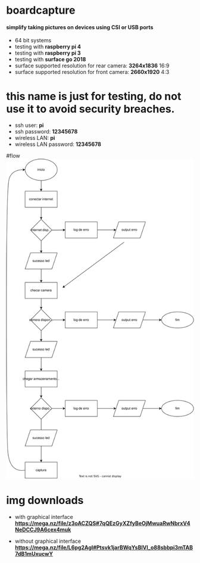 # boardcapture
#### simplify taking pictures on devices using CSI or USB ports
 - 64 bit systems
 - testing with **raspberry pi 4**
 - testing with **raspberry pi 3**
 - testing with **surface go 2018**
 - surface supported resolution for rear camera: **3264x1836** 16:9
 - surface supported resolution for front camera: **2660x1920** 4:3

# this name is just for testing, do not use it to avoid security breaches.

 - ssh user: **pi**
 - ssh password: **12345678**
 - wireless LAN: **pi**
 - wireless LAN password: **12345678**
 
 #flow
![diagram](https://github.com/julianvitor/boardcapture/blob/main/architecture/fluxograma_geral.jpg)

# img downloads
- with graphical interface **https://mega.nz/file/z3oACZQS#7qQEzGyXZfyBeOjMwuaRwNbrxV4NeDCCJ9A6cex4muk**

- without graphical interface **https://mega.nz/file/L6pg2AgI#Ptsvk1jarBWqYsBlVl_o88sbbpi3mTAB7dB1mUxucwY**
